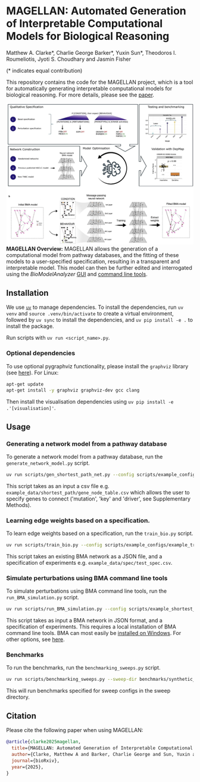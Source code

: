 # MAGELLAN: Automated Generation of Interpretable Computational Models for Biological Reasoning 

Matthew A. Clarke*, Charlie George Barker*, Yuxin Sun*, Theodoros I. Roumeliotis, Jyoti S. Choudhary and Jasmin Fisher

(* indicates equal contribution)

This repository contains the code for the MAGELLAN project, which is a tool for automatically generating interpretable computational models for biological reasoning. For more details, please see the [paper](https://www.biorxiv.org/).

![MAGELLAN Overview](misc/Overview.png)
**MAGELLAN Overview:** MAGELLAN allows the generation of a computational model from pathway databases, and the fitting of these models to a user-specified specification, resulting in a transparent and interpretable model. This model can then be further edited and interrogated using the *BioModelAnalyzer* [GUI](https://biomodelanalyzer.org/) and [command line tools](https://biomodelanalyzer.org/).


## Installation

We use [`uv`](https://docs.astral.sh/uv/getting-started/installation/) to manage dependencies. To install the dependencies, run `uv venv` and `source .venv/bin/activate` to create a virtual environment, followed by `uv sync` to install the dependencies, and `uv pip install -e .` to install the package.

Run scripts with `uv run <script_name>.py`.

### Optional dependencies

To use optional pygraphviz functionality, please install the `graphviz` library (see [here](https://graphviz.org/download/)). For Linux: 

```bash
apt-get update
apt-get install -y graphviz graphviz-dev gcc clang
```

Then install the visualisation dependencies using `uv pip install -e .'[visualisation]'`.

## Usage

### Generating a network model from a pathway database

To generate a network model from a pathway database, run the `generate_network_model.py` script.

```bash
uv run scripts/gen_shortest_path_net.py --config scripts/example_configs/example_shortest_path_config.toml
```

This script takes as an input a csv file e.g. `example_data/shortest_path/gene_node_table.csv` which allows the user to specify genes to connect ('mutation', 'key' and 'driver', see Supplementary Methods). 

### Learning edge weights based on a specification. 

To learn edge weights based on a specification, run the `train_bio.py` script.

```bash
uv run scripts/train_bio.py --config scripts/example_configs/example_train_bio_config.toml
```

This script takes an existing BMA network as a JSON file, and a specification of experiments e.g. `example_data/spec/test_spec.csv`. 

### Simulate perturbations using BMA command line tools

To simulate perturbations using BMA command line tools, run the `run_BMA_simulation.py` script.

```bash
uv run scripts/run_BMA_simulation.py --config scripts/example_shortest_path_config.toml
```

This script takes as input a BMA network in JSON format, and a specification of experiments. This requires a local installation of BMA command line tools. BMA can most easily be [installed on Windows](https://biomodelanalyzer.org/). For other options, see [here](https://github.com/hallba/BioModelAnalyzer).

### Benchmarks

To run the benchmarks, run the `benchmarking_sweeps.py` script.

```bash
uv run scripts/benchmarking_sweeps.py --sweep-dir benchmarks/synthetic_benchmarks/configs --sweep example_sweep
```

This will run benchmarks specified for sweep configs in the sweep directory.


## Citation

Please cite the following paper when using MAGELLAN:

```bibtex
@article{clarke2025magellan,
  title={MAGELLAN: Automated Generation of Interpretable Computational  Models for Biological Reasoning},
  author={Clarke, Matthew A and Barker, Charlie George and Sun, Yuxin and Roumeliotis, Theodoros I and Choudhary, Jyoti S and Fisher, Jasmin},
  journal={bioRxiv},
  year={2025},
}
```
